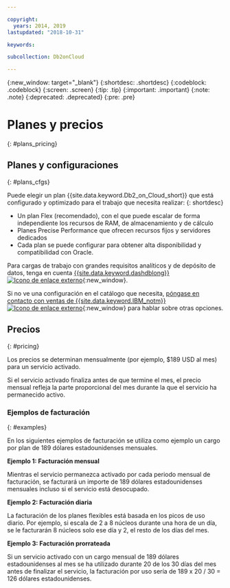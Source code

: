 ```yaml
---

copyright:
  years: 2014, 2019
lastupdated: "2018-10-31"

keywords: 

subcollection: Db2onCloud

---
```


<!-- Attribute definitions --> 
{:new_window: target="_blank"}
{:shortdesc: .shortdesc}
{:codeblock: .codeblock}
{:screen: .screen}
{:tip: .tip}
{:important: .important}
{:note: .note}
{:deprecated: .deprecated}
{:pre: .pre}

# Planes y precios
{: #plans_pricing}

## Planes y configuraciones
{: #plans_cfgs}

Puede elegir un plan {{site.data.keyword.Db2_on_Cloud_short}} que está configurado y optimizado para el trabajo que necesita realizar:
{: shortdesc}

   * Un plan Flex (recomendado), con el que puede escalar de forma independiente los recursos de RAM, de almacenamiento y de cálculo
   * Planes Precise Performance que ofrecen recursos fijos y servidores dedicados
   * Cada plan se puede configurar para obtener alta disponibilidad y compatibilidad con Oracle.

Para cargas de trabajo con grandes requisitos analíticos y de depósito de datos, tenga en cuenta [{{site.data.keyword.dashdblong}} ![Icono de enlace externo](../../icons/launch-glyph.svg "Icono de enlace externo")](https://www.ibm.com/cloud/db2-warehouse-on-cloud){:new_window}.

Si no ve una configuración en el catálogo que necesita, [póngase en contacto con ventas de {{site.data.keyword.IBM_notm}} ![Icono de enlace externo](../../icons/launch-glyph.svg "Icono de enlace externo")](https://www.ibm.com/connect/ibm/us/en/?lnk=fcw){:new_window} para hablar sobre otras opciones.

## Precios
{: #pricing}

Los precios se determinan mensualmente (por ejemplo, $189 USD al mes) para un servicio activado. 

Si el servicio activado finaliza antes de que termine el mes, el precio mensual refleja la parte proporcional del mes durante la que el servicio ha permanecido activo.

### Ejemplos de facturación
{: #examples}

En los siguientes ejemplos de facturación se utiliza como ejemplo un cargo por plan de 189 dólares estadounidenses mensuales.

**Ejemplo 1: Facturación mensual**

Mientras el servicio permanezca activado por cada periodo mensual de facturación, se facturará un importe de 189 dólares estadounidenses mensuales incluso si el servicio está desocupado.

**Ejemplo 2: Facturación diaria**

La facturación de los planes flexibles está basada en los picos de uso diario. Por ejemplo, si escala de 2 a 8 núcleos durante una hora de un día, se le facturarán 8 núcleos solo ese día y 2, el resto de los días del mes.

**Ejemplo 3: Facturación prorrateada**

Si un servicio activado con un cargo mensual de 189 dólares estadounidenses al mes se ha utilizado durante 20 de los 30 días del mes antes de finalizar el servicio, la facturación por uso sería de 189 x 20 / 30 = 126 dólares estadounidenses.

